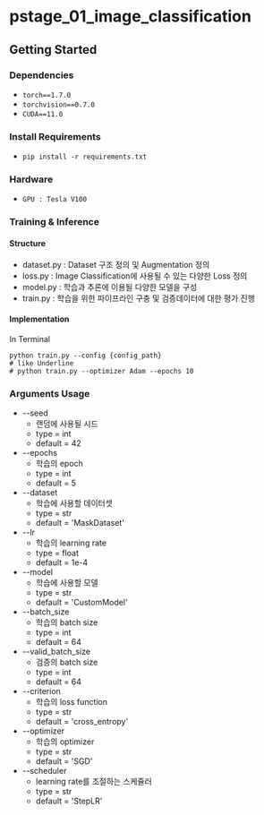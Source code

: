# pstage_01_image_classification

## Getting Started    
### Dependencies
- `torch==1.7.0`
- `torchvision==0.7.0`                                                              
- `CUDA==11.0`
### Install Requirements
- `pip install -r requirements.txt`
### Hardware
- `GPU : Tesla V100`

### Training & Inference
#### Structure
- dataset.py : Dataset 구조 정의 및 Augmentation 정의
- loss.py : Image Classification에 사용될 수 있는 다양한 Loss 정의
- model.py : 학습과 추론에 이용될 다양한 모델을 구성
- train.py : 학습을 위한 파이프라인 구충 및 검증데이터에 대한 평가 진행

#### Implementation
In Terminal
```
python train.py --config {config_path}
# like Underline
# python train.py --optimizer Adam --epochs 10
```


### Arguments Usage
- --seed
  - 랜덤에 사용될 시드
  - type = int
  - default = 42
- --epochs
  - 학습의 epoch
  - type = int
  - default = 5
- --dataset
  - 학습에 사용할 데이터셋
  - type = str
  - default = 'MaskDataset'
- --lr
  - 학습의 learning rate
  - type = float
  - default = 1e-4
- --model
  - 학습에 사용할 모델
  - type = str
  - default = 'CustomModel'
- --batch_size
  - 학습의 batch size
  - type = int
  - default = 64
- --valid_batch_size
  - 검증의 batch size
  - type = int
  - default = 64
- --criterion
  - 학습의 loss function
  - type = str
  - default = 'cross_entropy'
- --optimizer
  - 학습의 optimizer
  - type = str
  - default = 'SGD'
- --scheduler
  - learning rate를 조절하는 스케쥴러
  - type = str
  - default = 'StepLR'

